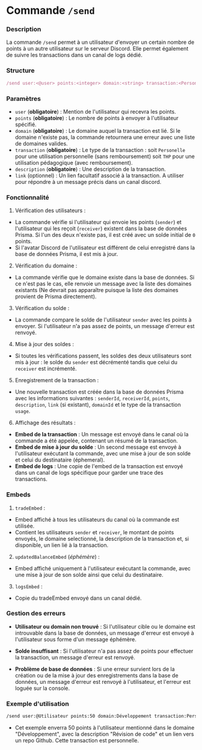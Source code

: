 # Commande `/send`

### Description
La commande `/send` permet à un utilisateur d'envoyer un certain nombre de points à un autre utilisateur sur le serveur Discord. Elle permet également de suivre les transactions dans un canal de logs dédié.

### Structure

```ts
/send user:<@user> points:<integer> domain:<string> transaction:<Personelle/THP> description:<string> [link:<string>] 
```

### Paramètres

- `user` (**obligatoire**) : Mention de l'utilisateur qui recevra les points.
- `points` (**obligatoire**) : Le nombre de points à envoyer à l'utilisateur spécifié.
- `domain` (**obligatoire**) : Le domaine auquel la transaction est lié. Si le domaine n'existe pas, la commande retournera une erreur avec une liste de domaines valides.
- `transaction` (**obligatoire**) : Le type de la transaction : soit `Personelle` pour une utilisation personnelle (sans remboursement) soit `THP` pour une utilisation pédagogique (avec remboursement).
- `description` (**obligatoire**) : Une description de la transaction.
- `link` (optionnel) : Un lien facultatif associé à la transaction. A utiliser pour répondre à un message précis dans un canal discord.

### Fonctionnalité

1. Vérification des utilisateurs :

  - La commande vérifie si l'utilisateur qui envoie les points (`sender`) et l'utilisateur qui les reçoit (`receiver`) existent dans la base de données Prisma. Si l'un des deux n'existe pas, il est créé avec un solde initial de `0` points.
  - Si l'avatar Discord de l'utilisateur est différent de celui enregistré dans la base de données Prisma, il est mis à jour.

2. Vérification du domaine :

  - La commande vérifie que le domaine existe dans la base de données. Si ce n'est pas le cas, elle renvoie un message avec la liste des domaines existants (Ne devrait pas apparaître puisque la liste des domaines provient de Prisma directement).

3. Vérification du solde :

  - La commande compare le solde de l'utilisateur `sender` avec les points à envoyer. Si l'utilisateur n'a pas assez de points, un message d'erreur est renvoyé.

4. Mise à jour des soldes :

  - Si toutes les vérifications passent, les soldes des deux utilisateurs sont mis à jour : le solde du `sender` est décrémenté tandis que celui du `receiver` est incrémenté.

5. Enregistrement de la transaction :

  - Une nouvelle transaction est créée dans la base de données Prisma avec les informations suivantes : `senderId`, `receiverId`, `points`, `description`, `link` (si existant), `domainId` et le type de la transaction `usage`.

6. Affichage des résultats :

  - **Embed de la transaction** : Un message est envoyé dans le canal où la commande a été appelée, contenant un résumé de la transaction.
  - **Embed de mise à jour du solde** : Un second message est envoyé à l'utilisateur exécutant la commande, avec une mise à jour de son solde et celui du destinataire (éphemeral).
  - **Embed de logs** : Une copie de l'embed de la transaction est envoyé dans un canal de logs spécifique pour garder une trace des transactions.

### Embeds

1. `tradeEmbed` :
  - Embed affiché à tous les utilisateurs du canal où la commande est utilisée.
  - Contient les utilisateurs `sender` et `receiver`, le montant de points envoyés, le domaine selectionné, la description de la transaction et, si disponible, un lien lié à la transaction.

2. `updatedBalanceEmbed` (*éphémère*) :
  - Embed affiché uniquement à l'utilisateur exécutant la commande, avec une mise à jour de son solde ainsi que celui du destinataire.

3. `logsEmbed` :
  - Copie du tradeEmbed envoyé dans un canal dédié.     

### Gestion des erreurs

  - **Utilisateur ou domain non trouvé** : Si l'utilisateur cible ou le domaine est introuvable dans la base de données, un message d'erreur est envoyé à l'utilisateur sous forme d'un message éphémère.

  - **Solde insuffisant** : Si l'utilisateur n'a pas assez de points pour effectuer la transaction, un message d'erreur est renvoyé.

  - **Problème de base de données** : Si une erreur survient lors de la création ou de la mise à jour des enregistrements dans la base de données, un message d'erreur est renvoyé à l'utilisateur, et l'erreur est loguée sur la console.

### Exemple d'utilisation

```bash
/send user:@Utilisateur points:50 domain:Développement transaction:Personelle description:"Révision de code" link:"https://github.com/owner/repo" 
```

  - Cet exemple enverra 50 points à l'utilisateur mentionné dans le domaine "Développement", avec la description "Révision de code" et un lien vers un repo Github. Cette transaction est personnelle.